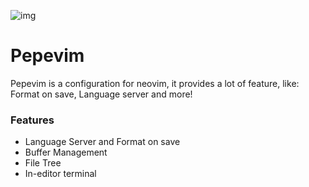 ![img](https://raw.githubusercontent.com/pepevim/images/main/image.png)

# Pepevim
Pepevim is a configuration for neovim, it provides a lot of feature, like: Format on save, Language server and more!

### Features
- Language Server and Format on save 
- Buffer Management
- File Tree
- In-editor terminal
